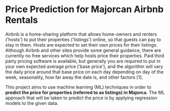 # Price Prediction for Majorcan Airbnb Rentals

Airbnb is a home-sharing platform that allows home-owners and renters ('hosts') to put their properties ('listings') online, so that guests can pay to stay in them. Hosts are expected to set their own prices for their listings. Although Airbnb and other sites provide some general guidance, there are currently no free services which help hosts price their properties. Paid third party pricing software is available, but generally you are required to put in your own expected average price ('base price'), and the algorithm will vary the daily price around that base price on each day depending on day of the week, seasonality, how far away the date is, and other factors [1].

This project aims to use machine learning (ML) techniques in order to **predict the price for properties (referred to as listings) in Majorca**. The ML approach that will be taken to predict the price is by applying regression models to the given data.
